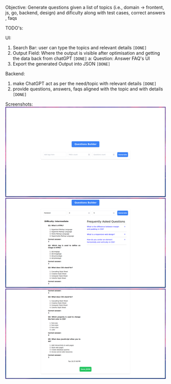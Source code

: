 Objective: Generate questions given a list of topics (i.e., domain -> frontent, js, go, backend, design) and dificulty along with test cases, correct answers , faqs

TODO's:

UI: 
1. Search Bar: user can type the topics and relevant details ``[DONE]``
2. Output Field: Where the output is visible after optimisation and getting the data back from chatGPT ``[DONE]``
  a: Question: 
     Answer
     FAQ's UI
3. Export the generated Output into JSON ``[DONE]``

Backend:
1. make ChatGPT act as per the need/topic with relevant details ``[DONE]``
2. provide questions, answers, faqs aligned with the topic and with details ``[DONE]``

Screenshots:
![ScreenShot](./screenshots/screenshot-1.png)
![ScreenShot](./screenshots/screenshot-2.png)
![ScreenShot](./screenshots/screenshot-3.png)